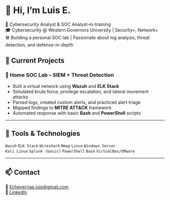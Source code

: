 # 👋 Hi, I’m Luis E.

🔐 Cybersecurity Analyst & SOC Analyst-in-training  
🎓 Cybersecurity @ Western Governors University | Security+, Network+  
🛠️ Building a personal SOC lab | Passionate about log analysis, threat detection, and defense-in-depth

## 🧪 Current Projects

### 🧠 Home SOC Lab – SIEM + Threat Detection
- Built a virtual network using **Wazuh** and **ELK Stack**
- Simulated brute force, privilege escalation, and lateral movement attacks
- Parsed logs, created custom alerts, and practiced alert triage
- Mapped findings to **MITRE ATT&CK** framework
- Automated response with basic **Bash** and **PowerShell** scripts

---

## 🧰 Tools & Technologies

`Wazuh` `ELK Stack` `Wireshark` `Nmap` `Linux` `Windows Server`  
`Kali Linux` `Splunk (basic)` `PowerShell` `Bash` `VirtualBox/VMware`

---

## 📫 Contact
📧 Echeverriae.luis@gmail.com  
🔗 [LinkedIn](https://www.linkedin.com/in/certifiedcyber/)
